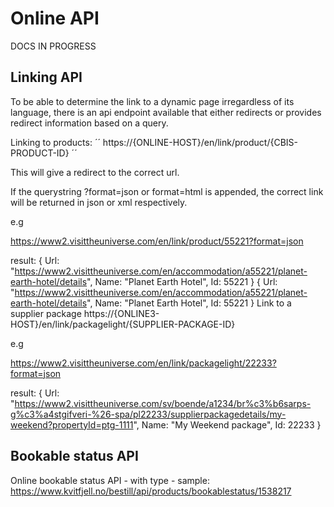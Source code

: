 # Online API

DOCS IN PROGRESS

## Linking API

To be able to determine the link to a dynamic page irregardless of its language, there is an api endpoint available that either redirects or provides redirect information based on a query.

Linking to products:
´´
https://{ONLINE-HOST}/en/link/product/{CBIS-PRODUCT-ID}
´´

This will give a redirect to the correct url.
 
If the querystring ?format=json or format=html is appended, the correct link will be returned in json or xml respectively.

e.g

 https://www2.visittheuniverse.com/en/link/product/55221?format=json

result:
{
Url: "https://www2.visittheuniverse.com/en/accommodation/a55221/planet-earth-hotel/details",
Name: "Planet Earth Hotel",
Id: 55221
}
{
Url: "https://www2.visittheuniverse.com/en/accommodation/a55221/planet-earth-hotel/details",
Name: "Planet Earth Hotel",
Id: 55221
}
Link to a supplier package
 https://{ONLINE3-HOST}/en/link/packagelight/{SUPPLIER-PACKAGE-ID}

e.g

 https://www2.visittheuniverse.com/en/link/packagelight/22233?format=json

result:
{
Url: "https://www2.visittheuniverse.com/sv/boende/a1234/br%c3%b6sarps-g%c3%a4stgifveri-%26-spa/pl22233/supplierpackagedetails/my-weekend?propertyId=ptg-1111",
Name: "My Weekend package",
Id: 22233
}

## Bookable status API

Online bookable status API - with type - sample: https://www.kvitfjell.no/bestill/api/products/bookablestatus/1538217

